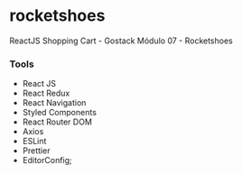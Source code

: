 # rocketshoes
ReactJS Shopping Cart - Gostack Módulo 07 - Rocketshoes

### Tools
- React JS
- React Redux
- React Navigation
- Styled Components
- React Router DOM
- Axios
- ESLint
- Prettier
- EditorConfig;
